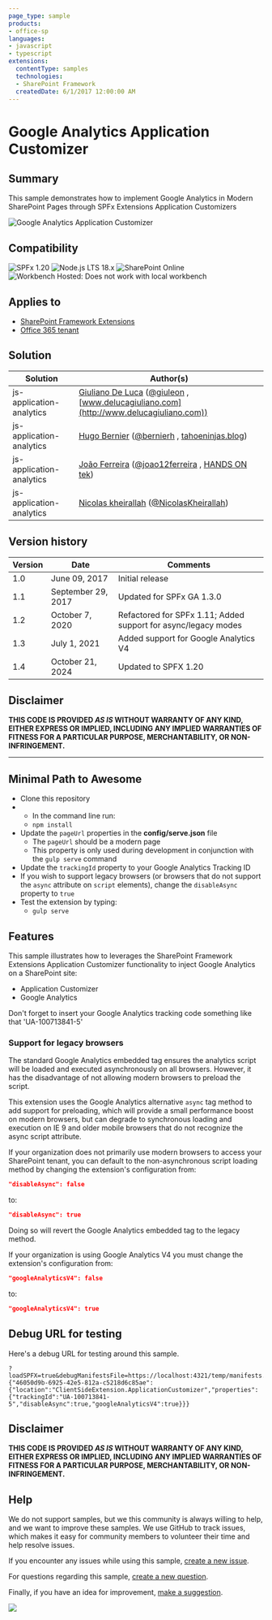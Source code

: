 ```yaml
---
page_type: sample
products:
- office-sp
languages:
- javascript
- typescript
extensions:
  contentType: samples
  technologies:
  - SharePoint Framework
  createdDate: 6/1/2017 12:00:00 AM
---
```

# Google Analytics Application Customizer

## Summary

This sample demonstrates how to implement Google Analytics in Modern SharePoint Pages through SPFx Extensions Application Customizers

![Google Analytics Application Customizer](./assets/js-application-google-analytics.gif)

## Compatibility

![SPFx 1.20](https://img.shields.io/badge/SPFx-1.20.0-green.svg) 
![Node.js LTS 18.x](https://img.shields.io/badge/Node.js-LTS%2018.x-green.svg) 
![SharePoint Online](https://img.shields.io/badge/SharePoint-Online-yellow.svg)
![Workbench Hosted: Does not work with local workbench](https://img.shields.io/badge/Workbench-Hosted-yellow.svg "Does not work with local workbench")

## Applies to

* [SharePoint Framework Extensions](https://dev.office.com/sharepoint/docs/spfx/extensions/overview-extensions)
* [Office 365 tenant](https://dev.office.com/sharepoint/docs/spfx/set-up-your-development-environment)

## Solution

Solution|Author(s)
--------|---------
js-application-analytics | [Giuliano De Luca](https://github.com/giuleon) ([@giuleon](https://twitter.com/giuleon) , [www.delucagiuliano.com](http://www.delucagiuliano.com))
js-application-analytics | [Hugo Bernier](https://github.com/hugoabernier) ([@bernierh](https://twitter.com/bernierh) , [tahoeninjas.blog](https://tahoeninjas.blog))
js-application-analytics | [João Ferreira](https://github.com/joaoferreira) ([@joao12ferreira](https://twitter.com/joao12ferreira) , [HANDS ON tek](https://sharepoint.handsontek.net))
js-application-analytics | [Nicolas kheirallah](https://github.com/NicolasKheirallah) ([@NicolasKheirallah](https://twitter.com/NicolasKheirallah))
## Version history

Version|Date|Comments
-------|----|--------
1.0|June 09, 2017|Initial release
1.1|September 29, 2017|Updated for SPFx GA 1.3.0
1.2|October 7, 2020|Refactored for SPFx 1.11; Added support for async/legacy modes
1.3|July 1, 2021|Added support for Google Analytics V4
1.4|October 21, 2024|Updated to SPFX 1.20

## Disclaimer

**THIS CODE IS PROVIDED *AS IS* WITHOUT WARRANTY OF ANY KIND, EITHER EXPRESS OR IMPLIED, INCLUDING ANY IMPLIED WARRANTIES OF FITNESS FOR A PARTICULAR PURPOSE, MERCHANTABILITY, OR NON-INFRINGEMENT.**

---

## Minimal Path to Awesome

- Clone this repository
- - In the command line run:
  - `npm install`
- Update the `pageUrl` properties in the **config/serve.json** file
  - The `pageUrl` should be a modern page
  - This property is only used during development in conjunction with the `gulp serve` command
- Update the `trackingId` property to your Google Analytics Tracking ID
- If you wish to support legacy browsers (or browsers that do not support the `async` attribute on `script` elements), change the `disableAsync` property to `true`
- Test the extension by typing:
    - `gulp serve`

## Features

This sample illustrates how to leverages the SharePoint Framework Extensions Application Customizer functionality to inject Google Analytics on a SharePoint site:

- Application Customizer
- Google Analytics

Don't forget to insert your Google Analytics tracking code something like that 'UA-100713841-5'

### Support for legacy browsers

The standard Google Analytics embedded tag ensures the analytics script will be loaded and executed asynchronously on all browsers. However, it has the disadvantage of not allowing modern browsers to preload the script.

This extension uses the Google Analytics alternative `async` tag method to add support for preloading, which will provide a small performance boost on modern browsers, but can degrade to synchronous loading and execution on IE 9 and older mobile browsers that do not recognize the async script attribute.

If your organization does not primarily use modern browsers to access your SharePoint tenant, you can default to the non-asynchronous script loading method by changing the extension's configuration from:

```json
"disableAsync": false
```
to:
```json
"disableAsync": true
```
Doing so will revert the Google Analytics embedded tag to the legacy method.

If your organization is using Google Analytics V4 you must change the extension's configuration from:

```json
"googleAnalyticsV4": false
```
to:
```json
"googleAnalyticsV4": true
```


## Debug URL for testing

Here's a debug URL for testing around this sample.

```
?loadSPFX=true&debugManifestsFile=https://localhost:4321/temp/manifests.js&customActions={"46050d9b-6925-42e5-812a-c5218d6c85ae":{"location":"ClientSideExtension.ApplicationCustomizer","properties":{"trackingId":"UA-100713841-5","disableAsync":true,"googleAnalyticsV4":true}}}
```

## Disclaimer
**THIS CODE IS PROVIDED *AS IS* WITHOUT WARRANTY OF ANY KIND, EITHER EXPRESS OR IMPLIED, INCLUDING ANY IMPLIED WARRANTIES OF FITNESS FOR A PARTICULAR PURPOSE, MERCHANTABILITY, OR NON-INFRINGEMENT.**

## Help

We do not support samples, but we this community is always willing to help, and we want to improve these samples. We use GitHub to track issues, which makes it easy for  community members to volunteer their time and help resolve issues.

If you encounter any issues while using this sample, [create a new issue](https://github.com/pnp/sp-dev-fx-extensions/issues/new?assignees=&labels=Needs%3A+Triage+%3Amag%3A%2Ctype%3Abug-suspected&template=bug-report.yml&sample=js-application-analytics&authors=@giuleon%20@hugoabernier%20@joaoferreira&title=js-application-analytics%20-%20).

For questions regarding this sample, [create a new question](https://github.com/pnp/sp-dev-fx-extensions/issues/new?assignees=&labels=Needs%3A+Triage+%3Amag%3A%2Ctype%3Abug-suspected&template=question.yml&sample=js-application-analytics&authors=@giuleon%20@hugoabernier%20@joaoferreira&title=js-application-analytics%20-%20).

Finally, if you have an idea for improvement, [make a suggestion](https://github.com/pnp/sp-dev-fx-extensions/issues/new?assignees=&labels=Needs%3A+Triage+%3Amag%3A%2Ctype%3Abug-suspected&template=suggestion.yml&sample=js-application-analytics&authors=@giuleon%20@hugoabernier%20@joaoferreira&title=js-application-analytics%20-%20).



<img src="https://m365-visitor-stats.azurewebsites.net/sp-dev-fx-extensions/samples/js-application-analytics" />
